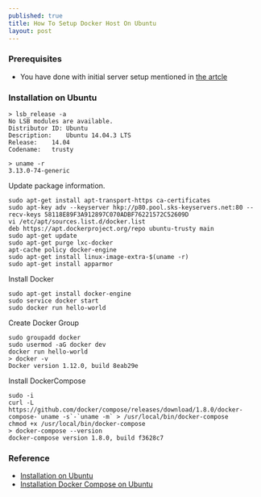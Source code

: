```yaml
---
published: true
title: How To Setup Docker Host On Ubuntu
layout: post
---
```

### Prerequisites
- You have done with initial server setup mentioned in [the artcle](http://gentaro-sakamoto.github.io/2016/07/10/how-to-set-up-web-instance-on-ubuntu14-04.html)

### Installation on Ubuntu

```
> lsb_release -a
No LSB modules are available.
Distributor ID:	Ubuntu
Description:	Ubuntu 14.04.3 LTS
Release:	14.04
Codename:	trusty

> uname -r
3.13.0-74-generic
```

Update package information.

```
sudo apt-get install apt-transport-https ca-certificates
sudo apt-key adv --keyserver hkp://p80.pool.sks-keyservers.net:80 --recv-keys 58118E89F3A912897C070ADBF76221572C52609D
vi /etc/apt/sources.list.d/docker.list
deb https://apt.dockerproject.org/repo ubuntu-trusty main
sudo apt-get update
sudo apt-get purge lxc-docker
apt-cache policy docker-engine
sudo apt-get install linux-image-extra-$(uname -r)
sudo apt-get install apparmor
```

Install Docker

```
sudo apt-get install docker-engine
sudo service docker start
sudo docker run hello-world
```

Create Docker Group

```
sudo groupadd docker
sudo usermod -aG docker dev
docker run hello-world
> docker -v
Docker version 1.12.0, build 8eab29e
```

Install DockerCompose

```
sudo -i
curl -L https://github.com/docker/compose/releases/download/1.8.0/docker-compose-`uname -s`-`uname -m` > /usr/local/bin/docker-compose
chmod +x /usr/local/bin/docker-compose
> docker-compose --version
docker-compose version 1.8.0, build f3628c7
```


### Reference
- [Installation on Ubuntu](https://docs.docker.com/engine/installation/linux/ubuntulinux/)
- [Installation Docker Compose on Ubuntu](https://docs.docker.com/compose/install/)